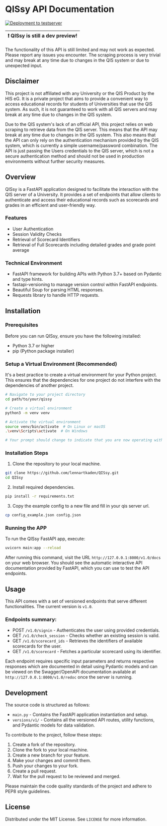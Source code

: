 # QISsy API Documentation

[![Deployment to testserver](https://github.com/lennartkaden/QISsy/actions/workflows/deploy.yml/badge.svg?branch=master)](https://github.com/lennartkaden/QISsy/actions/workflows/deploy.yml)

| :exclamation:  QISsy is still a dev preview! |
|----------------------------------------------|
The functionality of this API is still limited and may not work as expected. Please report any issues you encounter.
The scraping process is very trivial and may break at any time due to changes in the QIS system or due to 
unexpected input.

## Disclaimer

This project is not affiliated with any University or the QIS Product by the HIS eG. It is a private project that
aims to provide a convenient way to access educational records for students of Universities that use the QIS system.
As such, it is not guaranteed to work with all QIS servers and may break at any time due to changes in the QIS system.

Due to the QIS system's lack of an official API, this project relies on web scraping to retrieve data from the QIS
server. This means that the API may break at any time due to changes in the QIS system. This also means that the API
can only rely on the authentication mechanism provided by the QIS system, which is currently a simple username/password
combination. The API is just passing the Users credentials to the QIS server, which is not a secure authentication 
method and should not be used in production environments without further security measures.

## Overview

QISsy is a FastAPI application designed to facilitate the interaction with the QIS server of a University.
It provides a set of endpoints that allow clients to authenticate and access their educational records such as
scorecards and grades in an efficient and user-friendly way.

### Features

- User Authentication
- Session Validity Checks
- Retrieval of Scorecard Identifiers
- Retrieval of Full Scorecards including detailed grades and grade point average

### Technical Environment

- FastAPI framework for building APIs with Python 3.7+ based on Pydantic and type hints.
- fastapi-versioning to manage version control within FastAPI endpoints.
- Beautiful Soup for parsing HTML responses.
- Requests library to handle HTTP requests.

## Installation

### Prerequisites

Before you can run QISsy, ensure you have the following installed:
- Python 3.7 or higher
- pip (Python package installer)

### Setup a Virtual Environment (Recommended)

It's a best practice to create a virtual environment for your Python project. This ensures that the dependencies for one
project do not interfere with the dependencies of another project.

```sh
# Navigate to your project directory
cd path/to/your/qissy

# Create a virtual environment
python3 -m venv venv

# Activate the virtual environment
source venv/bin/activate  # On Linux or macOS
.\venv\Scripts\activate  # On Windows

# Your prompt should change to indicate that you are now operating within the virtual environment
```

### Installation Steps

1. Clone the repository to your local machine.

```sh
git clone https://github.com/lennartkaden/QISsy.git
cd QISsy
```

2. Install required dependencies.

```sh
pip install -r requirements.txt
```

3. Copy the example config to a new file and fill in your qis server url.

```sh
cp config_example.json config.json
```

### Running the APP

To run the QISsy FastAPI app, execute:

```sh
uvicorn main:app --reload
```

After running this command, visit the URL `http://127.0.0.1:8000/v1.0/docs` on your web browser. 
You should see the automatic interactive API documentation provided by FastAPI, which you can use to test the API 
endpoints.

## Usage

This API comes with a set of versioned endpoints that serve different functionalities. The current version is `v1.0`.

### Endpoints summary:

- POST `/v1.0/signin` - Authenticates the user using provided credentials.
- GET `/v1.0/check_session` - Checks whether an existing session is valid.
- GET `/v1.0/scorecard_ids` - Retrieves the identifiers of available scorecards for the user.
- GET `/v1.0/scorecard` - Fetches a particular scorecard using its identifier.

Each endpoint requires specific input parameters and returns respective responses which are documented in detail using 
Pydantic models and can be viewed on the Swagger/OpenAPI documentation available at `http://127.0.0.1:8000/v1.0/redoc`
once the server is running.

## Development

The source code is structured as follows:

- `main.py` - Contains the FastAPI application instantiation and setup.
- `versions/v1/` - Contains all the versioned API routes, utility functions, and Pydantic models for data validation.

To contribute to the project, follow these steps:

1. Create a fork of the repository.
2. Clone the fork to your local machine.
3. Create a new branch for your feature.
4. Make your changes and commit them.
5. Push your changes to your fork.
6. Create a pull request.
7. Wait for the pull request to be reviewed and merged.

Please maintain the code quality standards of the project and adhere to PEP8 style guidelines.

## License

Distributed under the MIT License. See `LICENSE` for more information.